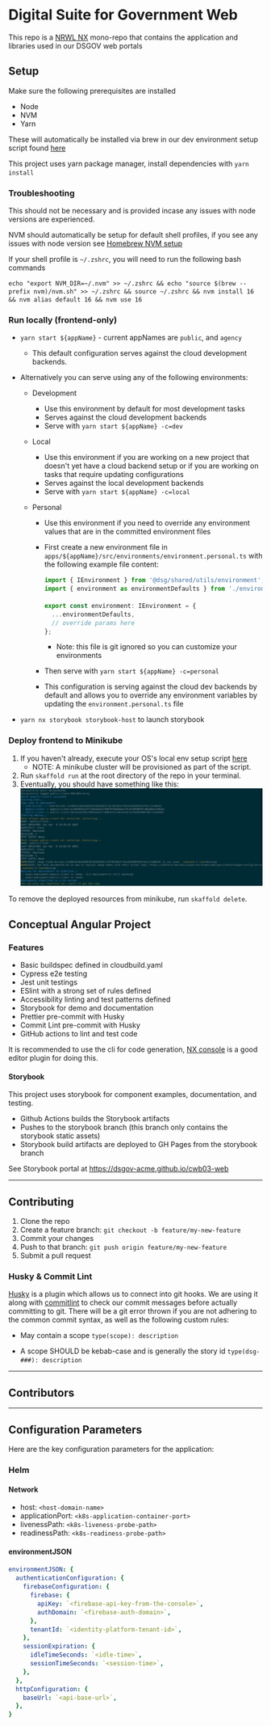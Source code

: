# Digital Suite for Government Web

This repo is a [NRWL NX](https://nx.dev) mono-repo that contains the application and libraries used in our DSGOV web portals

## Setup

Make sure the following prerequisites are installed

- Node
- NVM
- Yarn

These will automatically be installed via brew in our dev environment setup script found [here](https://github.com/dsgov-acme/cwb03-local-environment#getting-started)

This project uses yarn package manager, install dependencies with `yarn install`

### Troubleshooting

This should not be necessary and is provided incase any issues with node versions are experienced.

NVM should automatically be setup for default shell profiles, if you see any issues with node version see [Homebrew NVM setup](https://formulae.brew.sh/formula/nvm)

If your shell profile is `~/.zshrc`, you will need to run the following bash commands

```shell
echo "export NVM_DIR=~/.nvm" >> ~/.zshrc && echo "source $(brew --prefix nvm)/nvm.sh" >> ~/.zshrc && source ~/.zshrc && nvm install 16 && nvm alias default 16 && nvm use 16
```

### Run locally (frontend-only)

- `yarn start ${appName}` - current appNames are `public`, and `agency`
  - This default configuration serves against the cloud development backends.
- Alternatively you can serve using any of the following environments:

  - Development
    - Use this environment by default for most development tasks
    - Serves against the cloud development backends
    - Serve with `yarn start ${appName} -c=dev`
  - Local
    - Use this environment if you are working on a new project that doesn't yet have a cloud backend setup or if you are working on tasks that require updating configurations
    - Serves against the local development backends
    - Serve with `yarn start ${appName} -c=local`
  - Personal

    - Use this environment if you need to override any environment values that are in the committed environment files
    - First create a new environment file in `apps/${appName}/src/environments/environment.personal.ts` with the following example file content:

      ```typescript
      import { IEnvironment } from '@dsg/shared/utils/environment';
      import { environment as environmentDefaults } from './environment.dev';

      export const environment: IEnvironment = {
        ...environmentDefaults,
        // override params here
      };
      ```

      - Note: this file is git ignored so you can customize your environments

    - Then serve with `yarn start ${appName} -c=personal`
    - This configuration is serving against the cloud dev backends by default and allows you to override any environment variables by updating the `environment.personal.ts` file

- `yarn nx storybook storybook-host` to launch storybook

### Deploy frontend to Minikube

1. If you haven't already, execute your OS's local env setup script [here](https://github.com/dsgov-acme/cwb03-local-environment#getting-started)
   - NOTE: A minikube cluster will be provisioned as part of the script.
2. Run `skaffold run` at the root directory of the repo in your terminal.
3. Eventually, you should have something like this: ![Skaffold Run Log](docs/assets/skaffold-run-log.png)

To remove the deployed resources from minikube, run `skaffold delete`.

## Conceptual Angular Project

### Features

- Basic buildspec defined in cloudbuild.yaml
- Cypress e2e testing
- Jest unit testings
- ESlint with a strong set of rules defined
- Accessibility linting and test patterns defined
- Storybook for demo and documentation
- Prettier pre-commit with Husky
- Commit Lint pre-commit with Husky
- GitHub actions to lint and test code

It is recommended to use the cli for code generation, [NX console](https://nx.dev/l/r/getting-started/console) is a good editor plugin for doing this.

#### Storybook

This project uses storybook for component examples, documentation, and testing.

- Github Actions builds the Storybook artifacts
- Pushes to the storybook branch (this branch only contains the storybook static assets)
- Storybook build artifacts are deployed to GH Pages from the storybook branch

See Storybook portal at <https://dsgov-acme.github.io/cwb03-web>

---

## Contributing

1. Clone the repo
2. Create a feature branch: `git checkout -b feature/my-new-feature`
3. Commit your changes
4. Push to that branch: `git push origin feature/my-new-feature`
5. Submit a pull request

### Husky & Commit Lint

[Husky](https://typicode.github.io/husky/#/) is a plugin which allows us to connect into git hooks. We are using it along with [commitlint](https://commitlint.js.org/#/) to check our commit messages before actually committing to git. There will be a git error thrown if you are not adhering to the common commit syntax, as well as the following custom rules:

- May contain a scope `type(scope): description`

- A scope SHOULD be kebab-case and is generally the story id `type(dsg-###): description`

---

## Contributors

---

## Configuration Parameters

Here are the key configuration parameters for the application:

### Helm

#### Network

- host: `<host-domain-name>`
- applicationPort: `<k8s-application-container-port>`
- livenessPath: `<k8s-liveness-probe-path>`
- readinessPath: `<k8s-readiness-probe-path>`

#### environmentJSON

```yaml
environmentJSON: {
  authenticationConfiguration: {
    firebaseConfiguration: {
      firebase: {
        apiKey: `<firebase-api-key-from-the-console>`,
        authDomain: `<firebase-auth-domain>`,
      },
      tenantId: `<identity-platform-tenant-id>`,
    },
    sessionExpiration: {
      idleTimeSeconds: `<idle-time>`,
      sessionTimeSeconds: `<session-time>`,
    },
  },
  httpConfiguration: {
    baseUrl: `<api-base-url>`,
  },
}
```

